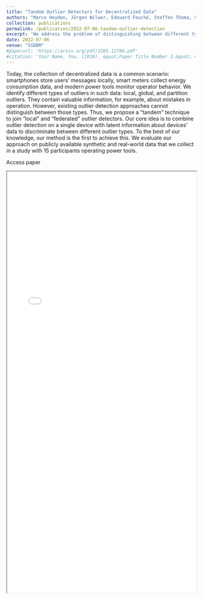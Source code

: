 ```yaml
---
title: "Tandem Outlier Detectors for Decentralized Data"
authors: "Marco Heyden, Jürgen Wilwer, Edouard Fouché, Steffen Thoma, Sven Matthiesen, Thomas Gwosch"
collection: publications
permalink: /publication/2022-07-06-tandem-outlier-detection
excerpt: 'We address the problem of distinguishing between different types of outliers in decentralized data. We present a "tandem" solution that combines local and federated outlier detectors to effectively identify those types.'
date: 2022-07-06
venue: "SSDBM"
#paperurl: 'https://arxiv.org/pdf/2205.12706.pdf'
#citation: 'Your Name, You. (2010). &quot;Paper Title Number 2.&quot; <i>Journal 1</i>. 1(2).'
---
```

Today, the collection of decentralized data is a common scenario: smartphones store users’ messages locally, smart meters collect energy consumption data, and modern power tools monitor operator behavior. We identify different types of outliers in such data: local, global, and partition outliers. They contain valuable information, for example, about mistakes in operation. However, existing outlier detection approaches cannot distinguish between those types. Thus, we propose a “tandem” technique to join “local” and “federated” outlier detectors. Our core idea is to combine outlier detection on a single device with latent information about devices’ data to discriminate between different outlier types. To the best of our knowledge, our method is the first to achieve this. We evaluate our approach on publicly available synthetic and real-world data that we collect in a study with 15 participants operating power tools.

<a class="btn" style="text-decoration: none;" href="https://dl.acm.org/doi/pdf/10.1145/3538712.3538748" rel="permalink">Access paper</a>

<iframe src="/files/tandem_detectors_poster.pdf" width="100%" height="1120" type='application/pdf'/>